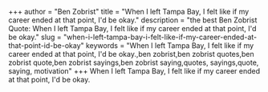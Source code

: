 +++
author = "Ben Zobrist"
title = "When I left Tampa Bay, I felt like if my career ended at that point, I'd be okay."
description = "the best Ben Zobrist Quote: When I left Tampa Bay, I felt like if my career ended at that point, I'd be okay."
slug = "when-i-left-tampa-bay-i-felt-like-if-my-career-ended-at-that-point-id-be-okay"
keywords = "When I left Tampa Bay, I felt like if my career ended at that point, I'd be okay.,ben zobrist,ben zobrist quotes,ben zobrist quote,ben zobrist sayings,ben zobrist saying,quotes, sayings,quote, saying, motivation"
+++
When I left Tampa Bay, I felt like if my career ended at that point, I'd be okay.
